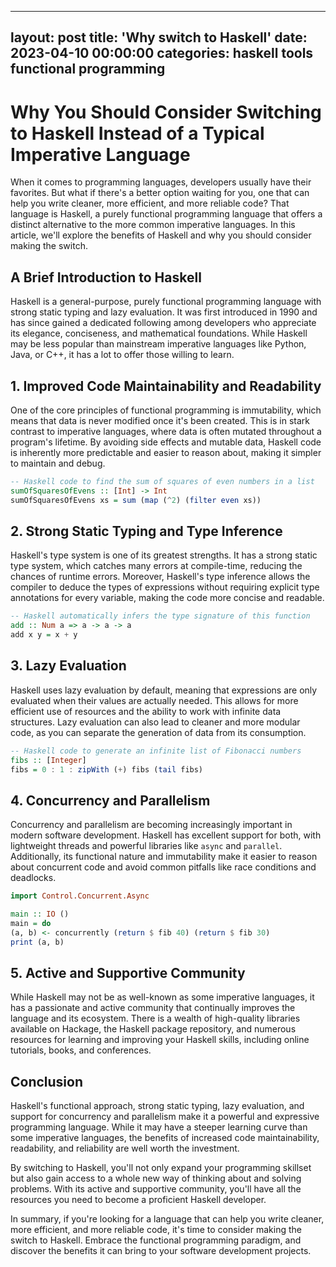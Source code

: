 
---
layout: post
title:  'Why switch to Haskell'
date:   2023-04-10 00:00:00
categories: haskell tools functional programming
---

# Why You Should Consider Switching to Haskell Instead of a Typical Imperative Language

When it comes to programming languages, developers usually have their favorites. But what if there's a better option waiting for you, one that can help you write cleaner, more efficient, and more reliable code? That language is Haskell, a purely functional programming language that offers a distinct alternative to the more common imperative languages. In this article, we'll explore the benefits of Haskell and why you should consider making the switch.

## A Brief Introduction to Haskell

Haskell is a general-purpose, purely functional programming language with strong static typing and lazy evaluation. It was first introduced in 1990 and has since gained a dedicated following among developers who appreciate its elegance, conciseness, and mathematical foundations. While Haskell may be less popular than mainstream imperative languages like Python, Java, or C++, it has a lot to offer those willing to learn.

## 1. Improved Code Maintainability and Readability

One of the core principles of functional programming is immutability, which means that data is never modified once it's been created. This is in stark contrast to imperative languages, where data is often mutated throughout a program's lifetime. By avoiding side effects and mutable data, Haskell code is inherently more predictable and easier to reason about, making it simpler to maintain and debug.

```haskell
-- Haskell code to find the sum of squares of even numbers in a list
sumOfSquaresOfEvens :: [Int] -> Int
sumOfSquaresOfEvens xs = sum (map (^2) (filter even xs))
```

## 2. Strong Static Typing and Type Inference

Haskell's type system is one of its greatest strengths. It has a strong static type system, which catches many errors at compile-time, reducing the chances of runtime errors. Moreover, Haskell's type inference allows the compiler to deduce the types of expressions without requiring explicit type annotations for every variable, making the code more concise and readable.

```haskell
-- Haskell automatically infers the type signature of this function
add :: Num a => a -> a -> a
add x y = x + y
```

## 3. Lazy Evaluation

Haskell uses lazy evaluation by default, meaning that expressions are only evaluated when their values are actually needed. This allows for more efficient use of resources and the ability to work with infinite data structures. Lazy evaluation can also lead to cleaner and more modular code, as you can separate the generation of data from its consumption.

```haskell
-- Haskell code to generate an infinite list of Fibonacci numbers
fibs :: [Integer]
fibs = 0 : 1 : zipWith (+) fibs (tail fibs)
```

## 4. Concurrency and Parallelism

Concurrency and parallelism are becoming increasingly important in modern software development. Haskell has excellent support for both, with lightweight threads and powerful libraries like `async` and `parallel`. Additionally, its functional nature and immutability make it easier to reason about concurrent code and avoid common pitfalls like race conditions and deadlocks.

```haskell
import Control.Concurrent.Async

main :: IO ()
main = do
(a, b) <- concurrently (return $ fib 40) (return $ fib 30)
print (a, b)
```

## 5. Active and Supportive Community

While Haskell may not be as well-known as some imperative languages, it has a passionate and active community that continually improves the language and its ecosystem. There is a wealth of high-quality libraries available on Hackage, the Haskell package repository, and numerous resources for learning and improving your Haskell skills, including online tutorials, books, and conferences.

## Conclusion

Haskell's functional approach, strong static typing, lazy evaluation, and support for concurrency and parallelism make it a powerful and expressive programming language. While it may have a steeper learning curve than some imperative languages, the benefits of increased code maintainability, readability, and reliability are well worth the investment.

By switching to Haskell, you'll not only expand your programming skillset but also gain access to a whole new way of thinking about and solving problems. With its active and supportive community, you'll have all the resources you need to become a proficient Haskell developer.

In summary, if you're looking for a language that can help you write cleaner, more efficient, and more reliable code, it's time to consider making the switch to Haskell. Embrace the functional programming paradigm, and discover the benefits it can bring to your software development projects.
